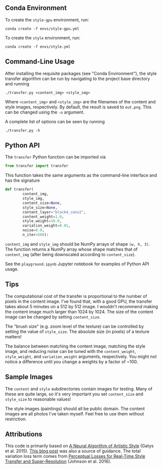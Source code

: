 ## Conda Environment

To create the `style-gpu` environment, run:
```
conda create -f envs/style-gpu.yml
```

To create the `style` environment, run:
```
conda create -f envs/style.yml
```

## Command-Line Usage

After installing the requisite packages (see "Conda Environment"), the style transfer algorithm can be run by navigating to the project base directory and running
```
./transfer.py <content_img> <style_img>
```
Where `<content_img>` and `<style_img>` are the filenames of the content and style images, respectively. By default, the result is saved to `out.png`. This can be changed using the `-o` argument.

A complete list of options can be seen by running
```
./transfer.py -h
```

## Python API

The `transfer` Python function can be imported via
```python
from transfer import transfer
```

This function takes the same arguments as the command-line interface and has the signature
```python
def transfer(
        content_img,
        style_img,
        content_size=None,
        style_size=None,
        content_layer="block4_conv2",
        content_weight=1.0,
        style_weight=10.0,
        variation_weight=0.01,
        noise=0.0,
        n_iter=500):
```
`content_img` and `style_img` should be NumPy arrays of shape `(w, h, 3)`. The function returns a NumPy array whose shape matches that of `content_img` (after being downscaled according to `content_size`).

See the `playground.ipynb` Jupyter notebook for examples of Python API usage.

## Tips

The computational cost of the transfer is proportional to the number of pixels in the content image. I've found that, with a good GPU, the transfer takes about 5 minutes on a 512 by 512 image. I wouldn't recommend making the content image much larger than 1024 by 1024. The size of the content image can be changed by setting `content_size`.

The "brush size" (e.g. zoom level of the texture) can be controlled by setting the value of `style_size`. The absolute size (in pixels) of a texture matters!

The balance between matching the content image, matching the style image, and reducing noise can be tuned with the `content_weight`, `style_weight`, and `variation_weight` arguments, respectively. You might not notice a difference until you change a weights by a factor of ~100.

## Sample Images

The `content` and `style` subdirectories contain images for testing. Many of these are quite large, so it's very important you set `content_size` and `style_size` to reasonable values!

The style images (paintings) should all be public domain. The content images are all photos I've taken myself. Feel free to use them without restriction. 

## Attributions

This code is primarily based on [A Neural Algorithm of Artistic Style](https://arxiv.org/abs/1508.06576) (Gatys et al. 2015). [This blog post](http://www.subsubroutine.com/sub-subroutine/2016/11/12/painting-like-van-gogh-with-convolutional-neural-networks) was also a source of guidance. The total variation loss term comes from [Perceptual Losses for Real-Time Style Transfer and Super-Resolution](http://arxiv.org/abs/1603.08155) (Johnson et al. 2016).